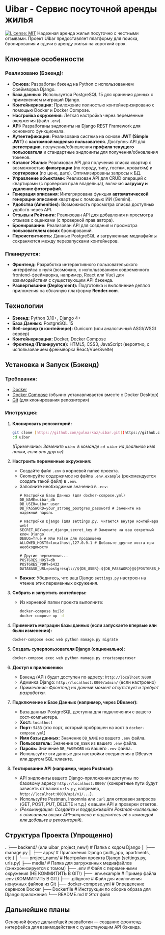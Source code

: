 # Uibar - Сервис посуточной аренды жилья

[![License: MIT](https://img.shields.io/badge/License-MIT-yellow.svg)](https://opensource.org/licenses/MIT) Надежная аренда жилья посуточно с честными отзывами. Проект Uibar предоставляет платформу для поиска, бронирования и сдачи в аренду жилья на короткий срок.

## Ключевые особенности

### Реализовано (Бэкенд):

* **Основа:** Разработан бэкенд на Python с использованием фреймворка Django.
* **База данных:** Используется PostgreSQL 15 для хранения данных с применением миграций Django.
* **Контейнеризация:** Приложение полностью контейнеризировано с помощью Docker и Docker Compose.
* **Настройка окружения:** Легкая настройка через переменные окружения (файл `.env`).
* **API:** Разработаны эндпоинты на Django REST Framework для основного функционала.
* **Аутентификация:** Реализована система на основе **JWT (Simple JWT)** с **кастомной моделью пользователя**. Доступны API для **регистрации**, получения/обновления **профиля текущего пользователя** и стандартные эндпоинты для получения/обновления токенов.
* **Каталог Жилья:** Реализован API для получения списка квартир с возможностью **фильтрации** (по городу, типу, гостям, кроватям) и **сортировки** (по цене, дате). Оптимизированы запросы к БД.
* **Управление объектами:** Реализован API для CRUD операций с квартирами (с проверкой прав владельца), включая **загрузку и удаление фотографий**.
* **Генерация описания:** Интегрирована функция **автоматической генерации описания** квартиры с помощью ИИ (Gemini).
* **Удобства (Amenities):** Возможность просмотра списка доступных удобств через API.
* **Отзывы и Рейтинги:** Реализован API для добавления и просмотра отзывов с оценками (с проверкой прав автора).
* **Бронирование:** Реализован API для создания и просмотра **пользователем своих** бронирований.
* **Персистентность:** Данные PostgreSQL и загруженные медиафайлы сохраняются между перезапусками контейнеров.

### Планируется:

* **Фронтенд:** Разработка интерактивного пользовательского интерфейса с нуля (возможно, с использованием современного frontend-фреймворка, например, React или Vue) для взаимодействия с существующим API бэкенда.
* **Развертывание (Deployment):** Подготовка и выполнение деплоя приложения на облачную платформу **Render.com**.

## Технологии

* **Бэкенд:** Python 3.10+, Django 4+
* **База Данных:** PostgreSQL 15
* **Веб-сервер (в контейнере):** Gunicorn (или аналогичный ASGI/WSGI сервер)
* **Контейнеризация:** Docker, Docker Compose
* **Фронтенд (Планируется):** HTML5, CSS3, JavaScript (вероятно, с использованием фреймворка React/Vue/Svelte)

## Установка и Запуск (Бэкенд)

### Требования:

* [Docker](https://www.docker.com/get-started)
* [Docker Compose](https://docs.docker.com/compose/install/) (обычно устанавливается вместе с Docker Desktop)
* [Git](https://git-scm.com/downloads) (для клонирования репозитория)

### Инструкция:

1.  **Клонировать репозиторий:**
    ```bash
    git clone [https://github.com/gulnarkaz/uibar.git](https://github.com/gulnarkaz/uibar.git)
    cd uibar
    ```
    *(Примечание: Замените `uibar` в команде `cd uibar` на реальное имя папки, если оно другое)*

2.  **Настроить переменные окружения:**
    * Создайте файл `.env` в корневой папке проекта.
    * Скопируйте содержимое из файла `.env.example` (рекомендуется создать такой файл) в `.env`.
    * Заполните необходимые значения в `.env`:
        ```dotenv
        # Настройки Базы Данных (для docker-compose.yml)
        DB_NAME=uibar_db
        DB_USER=uibar_user
        DB_PASSWORD=your_strong_postgres_password # Замените на надежный пароль

        # Настройки Django (для settings.py, читаются внутри контейнера web)
        SECRET_KEY=your_django_secret_key # Замените на ваш секретный ключ Django
        DEBUG=True # Или False для продакшена
        ALLOWED_HOSTS=localhost,127.0.0.1 # Добавьте другие хосты при необходимости

        # Другие переменные...
        POSTGRES_HOST=db
        POSTGRES_PORT=5432
        DATABASE_URL=postgresql://${DB_USER}:${DB_PASSWORD}@${POSTGRES_HOST}:${POSTGRES_PORT}/${DB_NAME}
        ```
    * **Важно:** Убедитесь, что ваш Django `settings.py` настроен на чтение этих переменных окружения.

3.  **Собрать и запустить контейнеры:**
    * Из корневой папки проекта выполните:
        ```bash
        docker-compose build
        docker-compose up -d
        ```

4.  **Применить миграции базы данных (если запускаете впервые или были изменения):**
    ```bash
    docker-compose exec web python manage.py migrate
    ```

5.  **Создать суперпользователя Django (опционально):**
    ```bash
    docker-compose exec web python manage.py createsuperuser
    ```

6.  **Доступ к приложению:**
    * Бэкенд (API) будет доступен по адресу: `http://localhost:8000`
    * Админка Django: `http://localhost:8000/admin/` (если настроено)
    * *Примечание: Фронтенд на данный момент отсутствует и требует разработки.*

7.  **Подключение к Базе Данных (например, через DBeaver):**
    * База данных PostgreSQL доступна для подключения с вашего хост-компьютера.
    * **Хост:** `localhost`
    * **Порт:** `5433` (это порт, который проброшен на хост в `docker-compose.yml`)
    * **Имя базы данных:** Значение `DB_NAME` из вашего `.env` файла.
    * **Пользователь:** Значение `DB_USER` из вашего `.env` файла.
    * **Пароль:** Значение `DB_PASSWORD` из вашего `.env` файла.
    * Используйте эти данные для настройки соединения в DBeaver или другом SQL-клиенте.

8.  **Тестирование API (например, через Postman):**
    * API эндпоинты вашего Django-приложения доступны по базовому адресу `http://localhost:8000/` (конкретные пути будут зависеть от ваших `urls.py`, например, `http://localhost:8000/api/v1/...`).
    * Используйте Postman, Insomnia или `curl` для отправки запросов (GET, POST, PUT, DELETE и т.д.) к вашим API и проверки ответов.
    * *(Рекомендация: Создайте и поддерживайте Postman-коллекцию с описанием ваших API-запросов и поделитесь ей с командой или добавьте в репозиторий).*

## Структура Проекта (Упрощенно)

.
├── backend/ (или uibar_project_new/) # Папка с кодом Django
│   ├── manage.py
│   ├── apps/ # Приложения Django (auth_app, apartments, etc.)
│   └── project_name/ # Настройки проекта Django (settings.py, urls.py)
├── media/ # Папка для загруженных медиафайлов (синхронизируется с томом)
├── .env # Файл с переменными окружения (НЕ КОММИТИТЬ В GIT!)
├── .env.example # Пример файла .env (КОММИТИТЬ В GIT)
├── .gitignore # Файл для исключения ненужных файлов из Git
├── docker-compose.yml # Определение сервисов Docker
├── Dockerfile # Инструкции по сборке образа для Django приложения
└── README.md # Этот файл


## Дальнейшие планы

Основной фокус дальнейшей разработки — создание фронтенд-интерфейса для взаимодействия с существующим API бэкенда.
